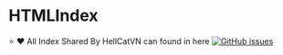 # HTMLIndex
:star: :heart: All Index Shared By HellCatVN can found in here
[![GitHub issues](https://img.shields.io/github/issues/HellCatVN/HTMLIndex.svg?style=flat-square)](https://github.com/HellCatVN/HTMLIndex/issues)

